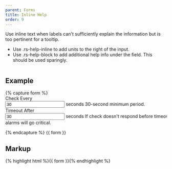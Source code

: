 ```yaml
---
parent: Forms
title: Inline Help
order: 9
---
```

<p>Use inline text when labels can't sufficiently explain the information but is too pertinent for a tooltip.</p>
<ul>
  <li>Use .rs-help-inline to add units to the right of the input.</li>
  <li>Use .rs-help-block to add additional help info under the field. This should be used sparingly.</li>
</ul>
<div style="overflow: hidden;">
  <div class="rs-pull-left" style="width: 550px; margin-right: 2em;">
<h2>Example</h2>
{% capture form %}
<form class="rs-form-horizontal rs-form-medium">
  <div class="rs-control-group">
    <label class="rs-control-label">Check Every</label>
    <div class="rs-controls">
      <input type="text" class="rs-input-mini" value="30">
      <span class="rs-help-inline">seconds</span>
      <span class="rs-help-block">
        30-second minimum period.
      </span>
    </div>
  </div>
  <div class="rs-control-group">
    <label class="rs-control-label">Timeout After</label>
    <div class="rs-controls">
      <input type="text" class="rs-input-mini" value="30">
      <span class="rs-help-inline">seconds</span>
      <span class="rs-help-block">
        If check doesn't respond before timeout, alarms will go critical.
      </span>
    </div>
  </div>
</form>
{% endcapture %}
{{ form }}
</div>
<div class="rs-pull-left">
<h2>Markup</h2>
{% highlight html %}{{ form }}{% endhighlight %}
</div>
</div>